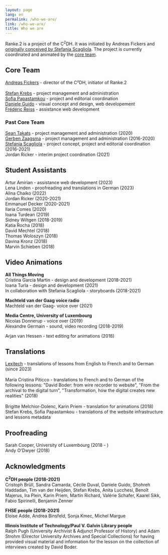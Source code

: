 ```yaml
---
layout: page
lang: en
permalink: /who-we-are/
link: /who-we-are/
title: Who we are
---
```

<!-- more -->


Ranke.2 is a project of the C<sup>2</sup>DH. It was initiated by Andreas Fickers and [originally conceived by Stefania Scagliola](#past-core-team). The project is currently coordinated and animated by the [core team](#core-team).   

## Core Team

[Andreas Fickers](https://www.c2dh.uni.lu/people/andreas-fickers) - director of the C²DH, initiator of Ranke.2 <br>  
[Stefan Krebs](https://www.c2dh.uni.lu/people/stefan-krebs) - project management and administration <br> 
[Sofia Papastamkou](https://www.c2dh.uni.lu/people/sofia-papastamkou) - project and editorial coordination <br>
[Daniele Guido](https://www.c2dh.uni.lu/people/daniele-guido) - visual concept and design, web developement <br>
[Frédéric Reiss](https://www.c2dh.uni.lu/people/frederic-reiss) - assistance web development <br> 


### Past Core Team

[Sean Takats](https://www.c2dh.uni.lu/people/sean-takats) - project management and administration (2020) <br>
[Gerben Zaagsma](https://www.c2dh.uni.lu/people/gerben-zaagsma) - project management and administration (2016-2020) <br> 
[Stefania Scagliola](https://www.c2dh.uni.lu/people/stefania-scagliola) - project concept, project and editorial coordination (2016-2021) <br> 
Jordan Ricker - interim project coordination (2021) <br> 

 
## Student Assistants

Artur Amirian - assistance web development (2023) <br> 
Lena Linden - proofreading and translations in German (2023) <br> 
Alina Chaiko (2022) <br> 
Jordan Ricker (2020-2021) <br> 
Emmanuel Decker (2020-2021) <br> 
Ilaria Comes (2020) <br> 
Ioana Turdean (2019) <br> 
Sidney Wiltgen (2018-2019) <br> 
Katia Rocha (2018) <br>
David Mechtel (2018) <br> 
Thomas Woloszyn (2018) <br> 
Davina Kronz (2018) <br> 
Marvin Schieben (2018) <br> 


## Video Animations

**All Things Moving** <br> 
Cristina Garcia Martin - design and development (2018-2021) <br> 
Ioana Turla - design and development (2021) <br> 
In collaboration with Stefania Scagliola - storyboards (2018-2021)

**Machteld van der Gaag voice radio** <br> 
Machteld van der Gaag- voice over (2021) <br>  

**Media Centre, University of Luxembourg** <br>
Nicolas Donnerup - voice over (2019) <br> 
Alexandre Germain - sound, video recording (2018-2019)<br>

Arjan van Hessen - text editing for animations (2018)<br>


## Translations

[Lexitech](https://lexitech.eu/) - translations of lessons from English to French and to German (since 2023) <br>   
Maria Cristina Piticco - translations to French and to German of the following lessons: "David Boder: from wire recorder to website", "From the archival to the digital turn", "Transformation, how the digital creates new realities" (2018)<br>
<br>
Brigitte Melchior-Dolenc, Karin Priem - translation for animations (2018) <br>
Stefan Krebs, Sofia Papastamkou - translations of the website infrastructure and lessons metadata <br>


## Proofreading 
Sarah Cooper, University of Luxembourg (2018 - ) <br>
Andy O'Dwyer (2018) <br>


## Acknowledgments 
**C<sup>2</sup>DH people (2018-2021)** <br>
Cristoph Brüll, Sandra Camarda, Cécile Duval, Daniele Guido, Shohreh Haddadan, Tim van der Heijden, Stefan Krebs, Anita Lucchesi, Benoît Majerus, Ira Plein, Karin Priem, Martin Richard, Valérie Schafer, Kaarel Sikk, Fabio Spirinelli, Benjamin Zenner <br>

**FHSE people (2018-2021)** <br> 
Eloise Adde, Andrea Binsfeld, Sonja Kmec, Michel Margue <br>

**Illinois Institute of Technology/Paul V. Galvin Library people**<br>
Ralph Pugh (University Archivist & Adjunct Professor of History) and Adam Strohm (Director University Archives and Special Collections) for having provided visual material and information for the lesson on the collection of interviews created by David Boder. 
